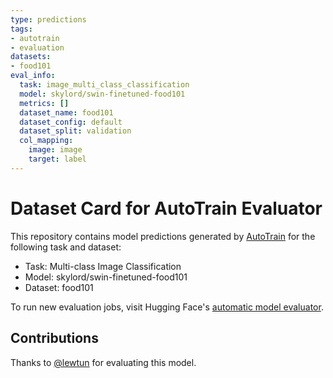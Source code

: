 ```yaml
---
type: predictions
tags:
- autotrain
- evaluation
datasets:
- food101
eval_info:
  task: image_multi_class_classification
  model: skylord/swin-finetuned-food101
  metrics: []
  dataset_name: food101
  dataset_config: default
  dataset_split: validation
  col_mapping:
    image: image
    target: label
---
```

# Dataset Card for AutoTrain Evaluator

This repository contains model predictions generated by [AutoTrain](https://huggingface.co/autotrain) for the following task and dataset:

* Task: Multi-class Image Classification
* Model: skylord/swin-finetuned-food101
* Dataset: food101

To run new evaluation jobs, visit Hugging Face's [automatic model evaluator](https://huggingface.co/spaces/autoevaluate/model-evaluator).

## Contributions

Thanks to [@lewtun](https://huggingface.co/lewtun) for evaluating this model.